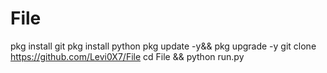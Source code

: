 # File


pkg install git
pkg install python 
pkg update -y&& pkg upgrade -y
git clone https://github.com/Levi0X7/File
cd File && python run.py

